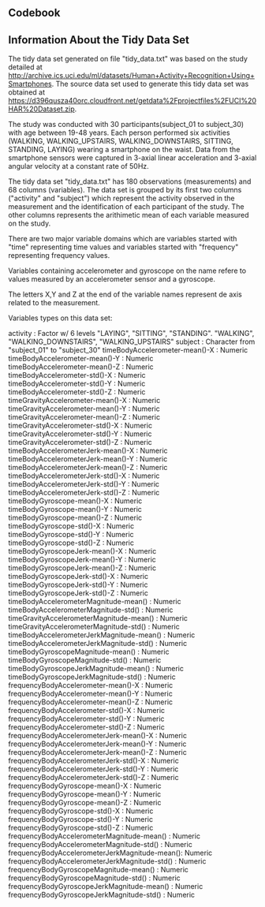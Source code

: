 ## Codebook

## Information About the Tidy Data Set
The tidy data set generated on file "tidy_data.txt" was based on the study detailed at http://archive.ics.uci.edu/ml/datasets/Human+Activity+Recognition+Using+Smartphones. The source data set used to generate this tidy data set was obtained at https://d396qusza40orc.cloudfront.net/getdata%2Fprojectfiles%2FUCI%20HAR%20Dataset.zip.

The study was conducted with 30 participants(subject_01 to subject_30) with age between 19-48 years. Each person performed six activities (WALKING, WALKING_UPSTAIRS, WALKING_DOWNSTAIRS, SITTING, STANDING, LAYING) wearing a smartphone on the waist. Data from the smartphone sensors were captured in 3-axial linear acceleration and 3-axial angular velocity at a constant rate of 50Hz.

The tidy data set "tidy_data.txt" has 180 observations (measurements) and 68 columns (variables). The data set is grouped by its first two columns ("activity" and "subject") which represent the activity observed in the measurement and the identification of each participant of the study. The other columns represents the arithimetic mean of each variable measured on the study.




There are two major variable domains which are variables started with "time" representing time values and variables started with "frequency" representing frequency values.

Variables containing accelerometer and gyroscope on the name refere to values measured by an accelerometer sensor and a gyroscope.

The letters X,Y and Z at the end of the variable names represent de axis related to the measurement.


Variables types on this data set:

activity                                      : Factor w/ 6 levels "LAYING", "SITTING", "STANDING". "WALKING", "WALKING_DOWNSTAIRS", "WALKING_UPSTAIRS"
subject                                       : Character  from "subject_01" to "subject_30"
timeBodyAccelerometer-mean()-X                : Numeric  
timeBodyAccelerometer-mean()-Y                : Numeric  
timeBodyAccelerometer-mean()-Z                : Numeric  
timeBodyAccelerometer-std()-X                 : Numeric  
timeBodyAccelerometer-std()-Y                 : Numeric  
timeBodyAccelerometer-std()-Z                 : Numeric  
timeGravityAccelerometer-mean()-X             : Numeric  
timeGravityAccelerometer-mean()-Y             : Numeric  
timeGravityAccelerometer-mean()-Z             : Numeric  
timeGravityAccelerometer-std()-X              : Numeric  
timeGravityAccelerometer-std()-Y              : Numeric  
timeGravityAccelerometer-std()-Z              : Numeric  
timeBodyAccelerometerJerk-mean()-X            : Numeric  
timeBodyAccelerometerJerk-mean()-Y            : Numeric  
timeBodyAccelerometerJerk-mean()-Z            : Numeric  
timeBodyAccelerometerJerk-std()-X             : Numeric  
timeBodyAccelerometerJerk-std()-Y             : Numeric  
timeBodyAccelerometerJerk-std()-Z             : Numeric  
timeBodyGyroscope-mean()-X                    : Numeric  
timeBodyGyroscope-mean()-Y                    : Numeric  
timeBodyGyroscope-mean()-Z                    : Numeric  
timeBodyGyroscope-std()-X                     : Numeric  
timeBodyGyroscope-std()-Y                     : Numeric  
timeBodyGyroscope-std()-Z                     : Numeric  
timeBodyGyroscopeJerk-mean()-X                : Numeric  
timeBodyGyroscopeJerk-mean()-Y                : Numeric  
timeBodyGyroscopeJerk-mean()-Z                : Numeric  
timeBodyGyroscopeJerk-std()-X                 : Numeric  
timeBodyGyroscopeJerk-std()-Y                 : Numeric  
timeBodyGyroscopeJerk-std()-Z                 : Numeric  
timeBodyAccelerometerMagnitude-mean()         : Numeric  
timeBodyAccelerometerMagnitude-std()          : Numeric  
timeGravityAccelerometerMagnitude-mean()      : Numeric  
timeGravityAccelerometerMagnitude-std()       : Numeric  
timeBodyAccelerometerJerkMagnitude-mean()     : Numeric  
timeBodyAccelerometerJerkMagnitude-std()      : Numeric  
timeBodyGyroscopeMagnitude-mean()             : Numeric  
timeBodyGyroscopeMagnitude-std()              : Numeric  
timeBodyGyroscopeJerkMagnitude-mean()         : Numeric  
timeBodyGyroscopeJerkMagnitude-std()          : Numeric  
frequencyBodyAccelerometer-mean()-X           : Numeric  
frequencyBodyAccelerometer-mean()-Y           : Numeric  
frequencyBodyAccelerometer-mean()-Z           : Numeric  
frequencyBodyAccelerometer-std()-X            : Numeric  
frequencyBodyAccelerometer-std()-Y            : Numeric  
frequencyBodyAccelerometer-std()-Z            : Numeric  
frequencyBodyAccelerometerJerk-mean()-X       : Numeric  
frequencyBodyAccelerometerJerk-mean()-Y       : Numeric  
frequencyBodyAccelerometerJerk-mean()-Z       : Numeric  
frequencyBodyAccelerometerJerk-std()-X        : Numeric  
frequencyBodyAccelerometerJerk-std()-Y        : Numeric  
frequencyBodyAccelerometerJerk-std()-Z        : Numeric  
frequencyBodyGyroscope-mean()-X               : Numeric  
frequencyBodyGyroscope-mean()-Y               : Numeric  
frequencyBodyGyroscope-mean()-Z               : Numeric  
frequencyBodyGyroscope-std()-X                : Numeric  
frequencyBodyGyroscope-std()-Y                : Numeric  
frequencyBodyGyroscope-std()-Z                : Numeric  
frequencyBodyAccelerometerMagnitude-mean()    : Numeric  
frequencyBodyAccelerometerMagnitude-std()     : Numeric  
frequencyBodyAccelerometerJerkMagnitude-mean(): Numeric  
frequencyBodyAccelerometerJerkMagnitude-std() : Numeric  
frequencyBodyGyroscopeMagnitude-mean()        : Numeric  
frequencyBodyGyroscopeMagnitude-std()         : Numeric  
frequencyBodyGyroscopeJerkMagnitude-mean()    : Numeric  
frequencyBodyGyroscopeJerkMagnitude-std()     : Numeric